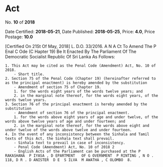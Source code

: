 # Act

No. **10** of **2018**

Date Certified: **2018-05-21**, Date Published: **2018-05-25**, Price: **4.0**, Price Postage: **10.0**

[Certified On 21St Of May, 2018]
L. D.O. 33/2016.
A N  A Ct   To   Amend   The  P Enal  C Ode  (C Hapter  19)
Be It Enacted By The Parliament Of The Democratic Socialist Republic Of Sri Lanka As Follows:

    1. This Act may be cited as the Penal Code (Amendment) Act, No. 10 of 2018.
        - Short title.
    2. Section 75 of the Penal Code (Chapter 19) (hereinafter referred to as the principal enactment) is hereby amended by the substitution
        - Amendment of section 75 of Chapter 19.
        1. for the words eight years of the words twelve years; and
        2. in the marginal note thereof, for the words eight years, of the words twelve years.
    3. Section 76 of the principal enactment is hereby amended by the substitution
        - Amendment of section 76 of the principal enactment.
        1. for the words above eight years of age and under twelve, of the words above twelve years of age and under fourteen; and
        2. in the marginal note thereof, for the words above eight and under twelve of the words above twelve and under fourteen.
    4. In the event of any inconsistency between the Sinhala and Tamil texts of this Act, the Sinhala text shall prevail.
        - Sinhala text to prevail in case of inconsistency.
        - Penal Code (Amendment) Act, No. 10 of 2018 2
        - English Acts of the Parliament can be purchased at the P RAKASHANA  P IYASA , D EPARTMENT   OF G OVERNMENT  P RINTING , N O . 118, D R . D ANISTER  D E  S ILVA  M AWATHA , C OLOMBO  8.

